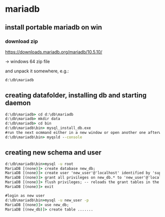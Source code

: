 # mariadb # 

## install portable mariadb on win ##

### download zip ###
https://downloads.mariadb.org/mariadb/10.5.10/

-> windows 64 zip file 

and unpack it somewhere, e.g.: 
```cmd 
d:\db\mariadb
```
## creating datafolder, installing db and starting daemon 
```cmd 
d:\db\mariadb> cd d:\db\mariadb 
d:\db\mariadb> mkdir data
d:\db\mariadb> cd bin
d:\db\mariadb\bin> mysql_install_db.exe
#run the next ocmmand either in a new window or open another one afterwards, this is the mysql daemon service
d:\db\mariadb\bin> myqsld --console 
```
## creating new schema and user ##
```cmd
d:\db\mariadb\bin>mysql -u root
MariaDB [(none)]> create database new_db;
MariaDB [(none)]> create user 'new_user'@'localhost' identified by 'super-password';
MariaDB [(none)]> grant all privileges on new_db.* to 'new_user'@'localhost';
MariaDB [(none)]> flush privileges; -- reloads the grant tables in the mysql database
MariaDB [(none)]> exit

#login as new user
d:\db\mariadb\bin>mysql -u new_user -p
MariaDB [(none)]> use new_db;
MariaDB [(new_db)]> create table .......

```

